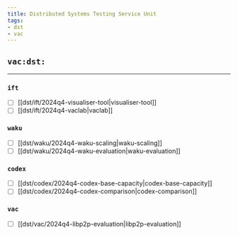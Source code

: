 ```yaml
---
title: Distributed Systems Testing Service Unit
tags:
- dst
- vac
---
```


## `vac:dst:`
---

### `ift`
* [ ] [[dst/ift/2024q4-visualiser-tool|visualiser-tool]]
* [ ] [[dst/ift/2024q4-vaclab|vaclab]]

### `waku`
* [ ] [[dst/waku/2024q4-waku-scaling|waku-scaling]]
* [ ] [[dst/waku/2024q4-waku-evaluation|waku-evaluation]]

### `codex`
* [ ] [[dst/codex/2024q4-codex-base-capacity|codex-base-capacity]]
* [ ] [[dst/codex/2024q4-codex-comparison|codex-comparison]]

<!--
### `nomos`
* [ ] [[dst/nomos/2024q4-nomos-scaling|nomos-scaling]]
-->

### `vac`
* [ ] [[dst/vac/2024q4-libp2p-evaluation|libp2p-evaluation]]


